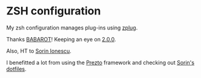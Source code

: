 # ZSH configuration

My zsh configuration manages plug-ins using [zplug](https://github.com/b4b4r07/zplug).  

Thanks [BABAROT](https://github.com/b4b4r07)! Keeping an eye on [2.0.0](https://github.com/b4b4r07/zplug2).  

Also, HT to [Sorin Ionescu](https://github.com/sorin-ionescu).  

I benefitted a lot from using the [Prezto](https://github.com/sorin-ionescu/prezto) framework and checking out [Sorin's dotfiles](https://github.com/sorin-ionescu/dotfiles).  
